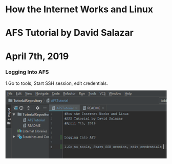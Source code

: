 # How the Internet Works and Linux
# AFS Tutorial by David Salazar
# April 7th, 2019


### Logging Into AFS

1.Go to tools, Start SSH session, edit credentials.

![alt text](img/AFSlogging1.PNG)
